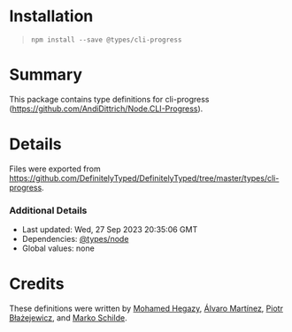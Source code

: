 # Installation
> `npm install --save @types/cli-progress`

# Summary
This package contains type definitions for cli-progress (https://github.com/AndiDittrich/Node.CLI-Progress).

# Details
Files were exported from https://github.com/DefinitelyTyped/DefinitelyTyped/tree/master/types/cli-progress.

### Additional Details
 * Last updated: Wed, 27 Sep 2023 20:35:06 GMT
 * Dependencies: [@types/node](https://npmjs.com/package/@types/node)
 * Global values: none

# Credits
These definitions were written by [ Mohamed Hegazy](https://github.com/mhegazy), [Álvaro Martínez](https://github.com/alvaromartmart), [Piotr Błażejewicz](https://github.com/peterblazejewicz), and [Marko Schilde](https://github.com/mschilde).
